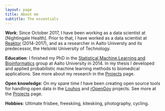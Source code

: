 ```yaml
---
layout: page
title: About me
subtitle: The essentials
---
```


**Work**: Since October 2017, I have been working as a data scientist at [Nightingale Health]. Prior to that, I have worked as a data scientist at [Reaktor] (2014-2017), and as a researcher in Aalto Universty and its predecessor, the Helsinki University of Technology.

**Education**: I finished my PhD in the [Statistical Machine Learning and Bioinformatics][smlb] group at Aalto University in 2014. In my thesis I developed and applied probabilistic machine learning methods to biomedical applications. See more about my research in the [Projects][proj-research] page.

**Open knowledge**: On my spare time I have been creating open source tools for handling open data in the [Louhos][] and [rOpenGov][] projects. See more at the [Projects][proj-opentools] page.

**Hobbies**: Ultimate frisbee, freeskiing, kiteskiing, photography, cycling. 



[Reaktor]: http://reaktor.fi/
[smlb]: http://research.ics.aalto.fi/mi/
[Projects]: /projects.html
[proj-research]: /projects.html#research
[Louhos]: http://louhos.github.io/
[rOpenGov]: http://ropengov.github.io/
[proj-opentools]: /projects.html#opentools
[proj-openknow]: /projects.html#openknow
